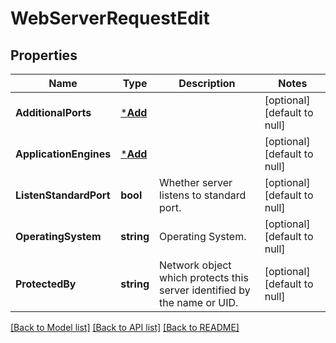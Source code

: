 # WebServerRequestEdit

## Properties
Name | Type | Description | Notes
------------ | ------------- | ------------- | -------------
**AdditionalPorts** | [***Add**](add.md) |  | [optional] [default to null]
**ApplicationEngines** | [***Add**](add.md) |  | [optional] [default to null]
**ListenStandardPort** | **bool** | Whether server listens to standard port. | [optional] [default to null]
**OperatingSystem** | **string** | Operating System. | [optional] [default to null]
**ProtectedBy** | **string** | Network object which protects this server identified by the name or UID. | [optional] [default to null]

[[Back to Model list]](../README.md#documentation-for-models) [[Back to API list]](../README.md#documentation-for-api-endpoints) [[Back to README]](../README.md)


